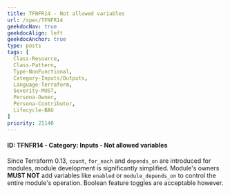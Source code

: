 ```yaml
---
title: TFNFR14 - Not allowed variables
url: /spec/TFNFR14
geekdocNav: true
geekdocAlign: left
geekdocAnchor: true
type: posts
tags: [
  Class-Resource,
  Class-Pattern,
  Type-NonFunctional,
  Category-Inputs/Outputs,
  Language-Terraform,
  Severity-MUST,
  Persona-Owner,
  Persona-Contributor,
  Lifecycle-BAU
]
priority: 21140
---
```


#### ID: TFNFR14 - Category: Inputs - Not allowed variables

Since Terraform 0.13, `count`, `for_each` and `depends_on` are introduced for modules, module development is significantly simplified. Module's owners **MUST NOT** add variables like `enabled` or `module_depends_on` to control the entire module's operation. Boolean feature toggles are acceptable however.
